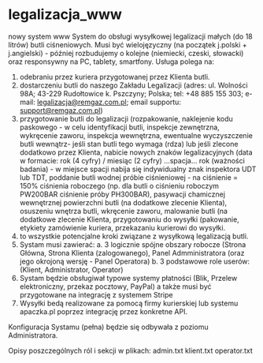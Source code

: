 # legalizacja_www
nowy system www
System do obsługi wysyłkowej legalizacji małych (do 18 litrów) butli ciśneniowych. Musi być wielojęzyczny (na początek j.polski + j.angielski) - później rozbudujemy o kolejne (niemiecki, czeski, słowacki) oraz responsywny na PC, tablety, smartfony.
Usługa polega na:
1. odebraniu przez kuriera przygotowanej przez Klienta butli.
2. dostarczeniu butli do naszego Zakładu Legalizacji (adres: ul. Wolności 98A; 43-229 Rudołtowice k. Pszczyny; Polska; tel: +48 885 155 303; e-mail: legalizacja@remgaz.com.pl; email supportu: support@remgaz.com.pl)
3. przygotowanie butli do legalizacji (rozpakowanie, naklejenie kodu paskowego - w celu identyfikacji butli, inspekcje zewnętrzna, wykręcenie zaworu, inspekcja wewnętrzna, ewentualne wyczyszczenie butli wewnątrz- jeśli stan butli tego wymaga (rdza) lub jeśli zlecone dodatkowo przez Klienta, nabicie nowych znaków legalizacyjnych (data w formacie: rok (4 cyfry) / miesiąc (2 cyfry) …spacja… rok (ważności badania) - w miejsce spacji nabija się indywidualny znak inspektora UDT lub TDT, poddanie butli wodnej próbie ciśnieniowej - na ciśnienie = 150% ciśnienia roboczego (np. dla butli o ciśnieniu roboczym PW200BAR ciśnienie próby PH300BAR), pasywacji chamicznej wewnętrznej powierzchni butli (na dodatkowe zlecenie Klienta), osuszeniu wnętrza butli, wkręcenie zaworu, malowanie butli (na dodatkowe zlecenie Klienta, przygotowaniu do wysyłki (pakowanie, etykiety zamówienie kuriera, przekazaniu kurierowi do wysyłki.
4. to wszystkie potencjalne kroki związane z wysyłkową legalizacją butli.
5. Systam musi zawierać:
   a. 3 logicznie spójne obszary robocze (Strona Główna, Strona Klienta (zalogowanego), Panel Admministratora (oraz jego okrojoną wersję - Panel Operatora)
   b. 3 podstawowe role userów: (Klient, Administrator, Operator)
6. Systam będzie obsługiwał typowe systemy płatności (Blik, Przelew elektroniczny, przekaz pocztowy, PayPal) a także musi być przygotowane na integrację z systemem Stripe
7. Wysyłki bedą realizowane za pomocą firmy kurierskiej lub systemu apaczka.pl poprzez integrację przez konkretne API.


Konfiguracja Systamu (pełna) będzie się odbywała z poziomu Administratora.

Opisy poszczególnych ról i sekcji w plikach:
admin.txt
klient.txt
operator.txt
